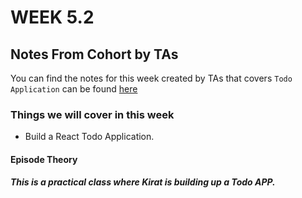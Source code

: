 # WEEK 5.2

## Notes From Cohort by TAs
You can find the notes for this week created by TAs that covers `Todo Application` can be found [here](https://quickest-juniper-f9c.notion.site/Week-5-2-Todo-Application-f154f27c5aea4e26af55fd4b2af04bbb)

### Things we will cover in this week

- Build a React Todo Application.

#### Episode Theory

##### This is a practical class where Kirat is building up a Todo APP.